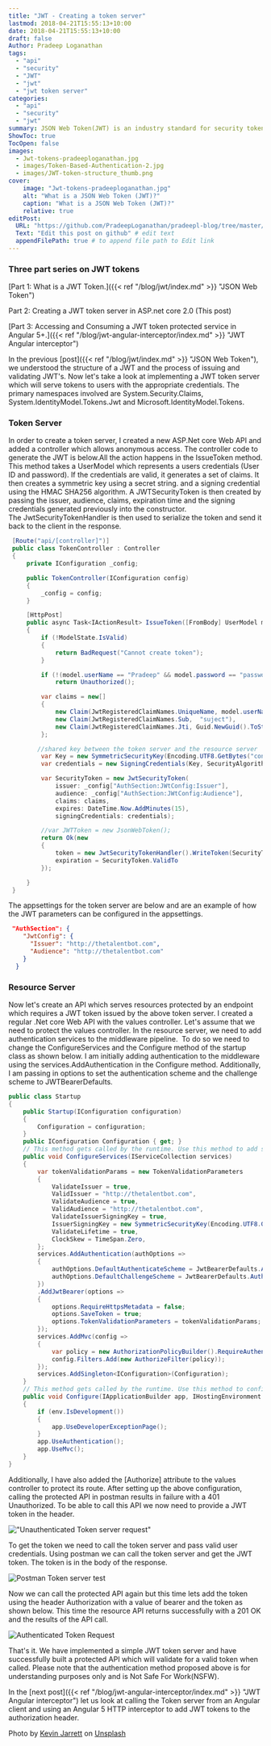 ```yaml
---
title: "JWT - Creating a token server"
lastmod: 2018-04-21T15:55:13+10:00
date: 2018-04-21T15:55:13+10:00
draft: false
Author: Pradeep Loganathan
tags: 
  - "api"   
  - "security"
  - "JWT"
  - "jwt"
  - "jwt token server"
categories: 
  - "api"
  - "security"
  - "jwt"
summary: JSON Web Token(JWT) is an industry standard for security tokens used to securely transmit information between client and server as JSON objects.It provides a solution to the problem of passing claims between parties. In this post we will be implementing a JWT token server which will serve tokens to users with the appropriate credentials.
ShowToc: true
TocOpen: false
images:
  - Jwt-tokens-pradeeploganathan.jpg
  - images/Token-Based-Authentication-2.jpg
  - images/JWT-token-structure_thumb.png
cover:
    image: "Jwt-tokens-pradeeploganathan.jpg"
    alt: "What is a JSON Web Token (JWT)?"
    caption: "What is a JSON Web Token (JWT)?"
    relative: true
editPost:
  URL: "https://github.com/PradeepLoganathan/pradeepl-blog/tree/master/content"
  Text: "Edit this post on github" # edit text
  appendFilePath: true # to append file path to Edit link
---
```


### Three part series on JWT tokens

[Part 1: What is a JWT Token.]({{< ref "/blog/jwt/index.md" >}} "JSON Web Token")

Part 2: Creating a JWT token server in ASP.net core 2.0 (This post)

[Part 3: Accessing and Consuming a JWT token protected service in Angular 5+.]({{< ref "/blog/jwt-angular-interceptor/index.md" >}} "JWT Angular interceptor")

In the previous [post]({{< ref "/blog/jwt/index.md" >}} "JSON Web Token"), we understood the structure of a JWT and the process of issuing and validating JWT's. Now let's take a look at implementing a JWT token server which will serve tokens to users with the appropriate credentials. The primary namespaces involved are System.Security.Claims, System.IdentityModel.Tokens.Jwt and Microsoft.IdentityModel.Tokens.

### Token Server

In order to create a token server, I created a new ASP.Net core Web API and added a controller which allows anonymous access. The controller code to generate the JWT is below.All the action happens in the IssueToken method. This method takes a UserModel which represents a users credentials (User ID and password). If the credentials are valid, it generates a set of claims. It then creates a symmetric key using a secret string. and a signing credential using the HMAC SHA256 algorithm. A JWTSecurityToken is then created by passing the issuer, audience, claims, expiration time and the signing credentials generated previously into the constructor. The JwtSecurityTokenHandler is then used to serialize the token and send it back to the client in the response.

```csharp
 [Route("api/[controller]")]
 public class TokenController : Controller
 {
     private IConfiguration _config;

     public TokenController(IConfiguration config)
     {
         _config = config;
     }

     [HttpPost]
     public async Task<IActionResult> IssueToken([FromBody] UserModel model)
     {
         if (!ModelState.IsValid)
         {
             return BadRequest("Cannot create token");
         }

         if (!(model.userName == "Pradeep" && model.password == "password"))
             return Unauthorized();

         var claims = new[]
         {
             new Claim(JwtRegisteredClaimNames.UniqueName, model.userName),
             new Claim(JwtRegisteredClaimNames.Sub,  "suject"),
             new Claim(JwtRegisteredClaimNames.Jti, Guid.NewGuid().ToString())
         };

        //shared key between the token server and the resource server
         var Key = new SymmetricSecurityKey(Encoding.UTF8.GetBytes("condimentumvestibulumSuspendissesitametpulvinarorcicondimentummollisjusto"));
         var credentials = new SigningCredentials(Key, SecurityAlgorithms.HmacSha256);

         var SecurityToken = new JwtSecurityToken(
             issuer: _config["AuthSection:JWtConfig:Issuer"], 
             audience: _config["AuthSection:JWtConfig:Audience"], 
             claims: claims, 
             expires: DateTime.Now.AddMinutes(15),
             signingCredentials: credentials);

         //var JWTToken = new JsonWebToken();
         return Ok(new
         {
             token = new JwtSecurityTokenHandler().WriteToken(SecurityToken),
             expiration = SecurityToken.ValidTo
         });

     }
 }
```

The appsettings for the token server are below and are an example of how the JWT parameters can be configured in the appsettings.

```json
 "AuthSection": {
    "JwtConfig": {
      "Issuer": "http://thetalentbot.com",
      "Audience": "http://thetalentbot.com"
    }
  }
```

### Resource Server

Now let's create an API which serves resources protected by an endpoint which requires a JWT token issued by the above token server. I created a regular .Net core Web API with the values controller. Let's assume that we need to protect the values controller. In the resource server, we need to add authentication services to the middleware pipeline.  To do so we need to change the ConfigureServices and the Configure method of the startup class as shown below. I am initially adding authentication to the middleware using the services.AddAuthentication in the Configure method. Additionally, I am passing in options to set the authentication scheme and the challenge scheme to JWTBearerDefaults.

```csharp
public class Startup
{
    public Startup(IConfiguration configuration)
    {
        Configuration = configuration;
    }
    public IConfiguration Configuration { get; }
    // This method gets called by the runtime. Use this method to add services to the container.
    public void ConfigureServices(IServiceCollection services)
    {
        var tokenValidationParams = new TokenValidationParameters
        {
            ValidateIssuer = true,
            ValidIssuer = "http://thetalentbot.com",
            ValidateAudience = true,
            ValidAudience = "http://thetalentbot.com",
            ValidateIssuerSigningKey = true,
            IssuerSigningKey = new SymmetricSecurityKey(Encoding.UTF8.GetBytes("condimentumvestibulumSuspendissesitametpulvinarorcicondimentummollisjusto")),
            ValidateLifetime = true,
            ClockSkew = TimeSpan.Zero,
        };
        services.AddAuthentication(authOptions =>
        {
            authOptions.DefaultAuthenticateScheme = JwtBearerDefaults.AuthenticationScheme;
            authOptions.DefaultChallengeScheme = JwtBearerDefaults.AuthenticationScheme;
        })
        .AddJwtBearer(options =>
        {
            options.RequireHttpsMetadata = false;
            options.SaveToken = true;
            options.TokenValidationParameters = tokenValidationParams;
        });
        services.AddMvc(config =>
        {
            var policy = new AuthorizationPolicyBuilder().RequireAuthenticatedUser().Build();
            config.Filters.Add(new AuthorizeFilter(policy));
        });
        services.AddSingleton<IConfiguration>(Configuration);
    }
    // This method gets called by the runtime. Use this method to configure the HTTP request pipeline.
    public void Configure(IApplicationBuilder app, IHostingEnvironment env)
    {
        if (env.IsDevelopment())
        {
            app.UseDeveloperExceptionPage();
        }
        app.UseAuthentication();
        app.UseMvc();
    }
}
```

Additionally, I have also added the \[Authorize\] attribute to the values controller to protect its route. After setting up the above configuration, calling the protected API in postman results in failure with a 401 Unauthorized. To be able to call this API we now need to provide a JWT token in the header.

!["Unauthenticated Token server request"](images/Token-un-authenticated-request.png)

To get the token we need to call the token server and pass valid user credentials. Using postman we can call the token server and get the JWT token. The token is in the body of the response.

![Postman Token server test](images/Token-server-postman.png)

Now we can call the protected API again but this time lets add the token using the header Authorization with a value of bearer and the token as shown below. This time the resource API returns successfully with a 201 OK and the results of the API call.

![Authenticated Token Request](images/Token-authenticated-request.png)

That's it. We have implemented a simple JWT token server and have successfully built a protected API which will validate for a valid token when called. Please note that the authentication method proposed above is for understanding purposes only and is Not Safe For Work(NSFW).

In the [next post]({{< ref "/blog/jwt-angular-interceptor/index.md" >}} "JWT Angular interceptor") let us look at calling the Token server from an Angular client and using an Angular 5 HTTP interceptor to add JWT tokens to the authorization header.

Photo by [Kevin Jarrett](https://unsplash.com/photos/ricbHp3PD9s?utm_source=unsplash&utm_medium=referral&utm_content=creditCopyText) on [Unsplash](https://unsplash.com/search/photos/ticket-booth?utm_source=unsplash&utm_medium=referral&utm_content=creditCopyText)
